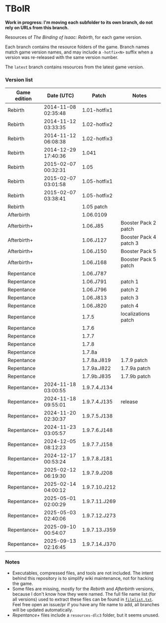 # TBoIR
**Work in progress: I'm moving each subfolder to its own branch, do not rely on URLs from this branch.**

Resources of *The Binding of Isaac: Rebirth*, for each game version.

Each branch contains the resource folders of the game. Branch names match game version names, and may include a `-hotfix<N>` suffix when a version was re-released with the same version number.

The `latest` branch contains resources from the latest game version.

### Version list

| Game edition | Date (UTC)          | Patch         | Notes                  |
|--------------|---------------------|---------------|------------------------|
| Rebirth      | 2014-11-08 02:35:48 | 1.01-hotfix1  |                        |
| Rebirth      | 2014-11-12 03:33:35 | 1.02-hotfix2  |                        |
| Rebirth      | 2014-11-12 06:08:38 | 1.02-hotfix3  |                        |
| Rebirth      | 2014-12-29 17:40:36 | 1.041         |                        |
| Rebirth      | 2015-02-07 00:32:31 | 1.05          |                        |
| Rebirth      | 2015-02-07 03:01:58 | 1.05-hotfix1  |                        |
| Rebirth      | 2015-02-07 03:38:41 | 1.05-hotfix2  |                        |
| Rebirth      |                     | 1.05 patch    |                        |
| Afterbirth   |                     | 1.06.0109     |                        |
| Afterbirth+  |                     | 1.06.J85      | Booster Pack 2 patch   |
| Afterbirth+  |                     | 1.06.J127     | Booster Pack 4 patch 3 |
| Afterbirth+  |                     | 1.06.J150     | Booster Pack 5         |
| Afterbirth+  |                     | 1.06.J168     | Booster Pack 5 patch   |
| Repentance   |                     | 1.06.J787     |                        |
| Repentance   |                     | 1.06.J791     | patch 1                |
| Repentance   |                     | 1.06.J796     | patch 2                |
| Repentance   |                     | 1.06.J813     | patch 3                |
| Repentance   |                     | 1.06.J820     | patch 4                |
| Repentance   |                     | 1.7.5         | localizations patch    |
| Repentance   |                     | 1.7.6         |                        |
| Repentance   |                     | 1.7.7         |                        |
| Repentance   |                     | 1.7.8         |                        |
| Repentance   |                     | 1.7.8a        |                        |
| Repentance   |                     | 1.7.8a.J819   | 1.7.9 patch            |
| Repentance   |                     | 1.7.9a.J822   | 1.7.9a patch           |
| Repentance   |                     | 1.7.9b.J835   | 1.7.9b patch           |
| Repentance+  | 2024-11-18 03:00:55 | 1.9.7.4.J134  |                        |
| Repentance+  | 2024-11-18 09:55:01 | 1.9.7.4.J135  | release                |
| Repentance+  | 2024-11-20 02:30:37 | 1.9.7.5.J138  |                        |
| Repentance+  | 2024-11-23 03:05:57 | 1.9.7.6.J148  |                        |
| Repentance+  | 2024-12-05 08:12:23 | 1.9.7.7.J158  |                        |
| Repentance+  | 2024-12-17 00:53:24 | 1.9.7.8.J181  |                        |
| Repentance+  | 2025-02-12 06:19:30 | 1.9.7.9.J208  |                        |
| Repentance+  | 2025-02-14 04:00:12 | 1.9.7.10.J212 |                        |
| Repentance+  | 2025-05-01 02:00:29 | 1.9.7.11.J269 |                        |
| Repentance+  | 2025-05-03 02:40:06 | 1.9.7.12.J273 |                        |
| Repentance+  | 2025-09-10 00:54:07 | 1.9.7.13.J359 |                        |
| Repentance+  | 2025-09-13 02:16:45 | 1.9.7.14.J370 |                        |

### Notes
- Executables, compressed files, and tools are not included. The intent behind this repository is to simplify wiki maintenance, not for hacking the game.
- Some files are missing, mostly for the *Rebirth* and *Afterbirth* versions, because I don't know how they were named. The full file name list (for all versions) used to extract these files can be found in [`filelist.txt`](filelist.txt). Feel free open an issue/pr if you have any file name to add, all branches will be updated automatically.
- *Repentance+* files include a `resources-dlc3` folder, but it seems unused.
